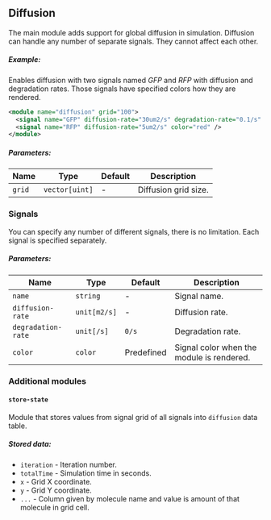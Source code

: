 
## Diffusion
  
The main module adds support for global diffusion in simulation. Diffusion can handle any number of separate signals. They cannot affect each other.

##### Example:

Enables diffusion with two signals named *GFP* and *RFP* with diffusion and degradation rates. Those signals have specified colors how they are rendered.

```xml
<module name="diffusion" grid="100">
  <signal name="GFP" diffusion-rate="30um2/s" degradation-rate="0.1/s" color="green" />
  <signal name="RFP" diffusion-rate="5um2/s" color="red" />
</module>
```

##### Parameters:

| Name   | Type           | Default        | Description |
| ------ | -------------- | -------------- | ----------- |
| `grid` | `vector[uint]` | -              | Diffusion grid size. |

### Signals

You can specify any number of different signals, there is no limitation. Each signal is specified separately.

##### Parameters:

| Name               | Type           | Default        | Description |
| ------------------ | -------------- | -------------- | ----------- |
| `name`             | `string`       | -              | Signal name. |
| `diffusion-rate`   | `unit[m2/s]`   | -              | Diffusion rate. |
| `degradation-rate` | `unit[/s]`     | `0/s`          | Degradation rate. |
| `color`            | `color`        | Predefined     | Signal color when the module is rendered. |

### Additional modules

#### `store-state`

Module that stores values from signal grid of all signals into `diffusion` data table.

##### Stored data:

* `iteration` - Iteration number.
* `totalTime` - Simulation time in seconds.
* `x`         - Grid X coordinate.
* `y`         - Grid Y coordinate.
* `...`       - Column given by molecule name and value is amount of that molecule in grid cell.
